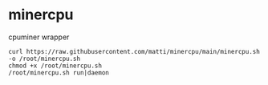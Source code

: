 # minercpu

cpuminer wrapper

    curl https://raw.githubusercontent.com/matti/minercpu/main/minercpu.sh -o /root/minercpu.sh
    chmod +x /root/minercpu.sh
    /root/minercpu.sh run|daemon
